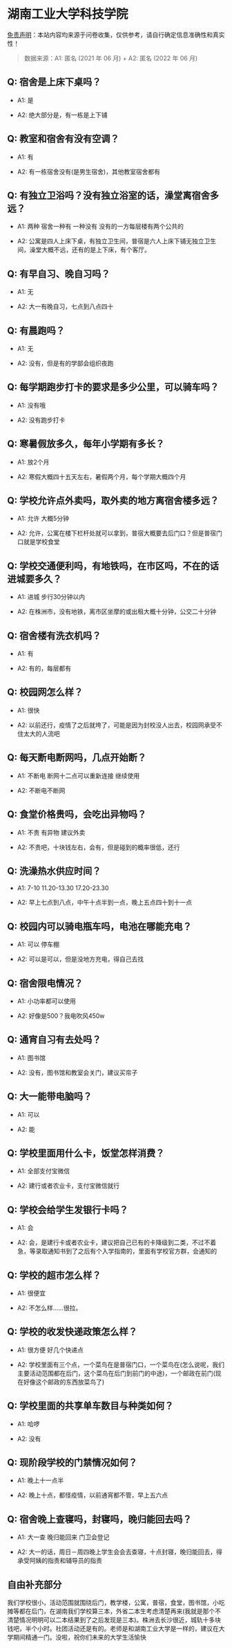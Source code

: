 # 湖南工业大学科技学院

[免责声明](https://colleges.chat/#_3)：本站内容均来源于问卷收集，仅供参考，请自行确定信息准确性和真实性！

> 数据来源：A1: 匿名 (2021 年 06 月) + A2: 匿名 (2022 年 06 月)

## Q: 宿舍是上床下桌吗？

- A1: 是

- A2: 绝大部分是，有一栋是上下铺

## Q: 教室和宿舍有没有空调？

- A1: 有

- A2: 有一栋宿舍没有(是男生宿舍)，其他教室宿舍都有

## Q: 有独立卫浴吗？没有独立浴室的话，澡堂离宿舍多远？

- A1: 两种 宿舍一种有 一种没有 没有的一方每层楼有两个公共的

- A2: 公寓是四人上床下桌，有独立卫生间，普宿是六人上床下铺无独立卫生间，澡堂大概不远，还有的是上下床，有个客厅。

## Q: 有早自习、晚自习吗？

- A1: 无

- A2: 大一有晚自习，七点到八点四十

## Q: 有晨跑吗？

- A1: 无

- A2: 没有，但是有的学部会组织夜跑

## Q: 每学期跑步打卡的要求是多少公里，可以骑车吗？

- A1: 没有哦

- A2: 没有跑步打卡

## Q: 寒暑假放多久，每年小学期有多长？

- A1: 放2个月

- A2: 寒假大概四十五天左右，暑假两个月，每个学期大概四个月

## Q: 学校允许点外卖吗，取外卖的地方离宿舍楼多远？

- A1: 允许 大概5分钟

- A2: 允许，公寓在楼下栏杆处就可以拿到，普宿大概要去后门口？但是普宿门口就是学校食堂

## Q: 学校交通便利吗，有地铁吗，在市区吗，不在的话进城要多久？

- A1: 进城 步行30分钟以内

- A2: 在株洲市，没有地铁，离市区坐摩的或出租大概十分钟，公交二十分钟

## Q: 宿舍楼有洗衣机吗？

- A1: 有

- A2: 有的，每层都有

## Q: 校园网怎么样？

- A1: 很快

- A2: 以前还行，疫情了之后就垮了，可能是因为封校没人出去，校园网承受不住太大的人流吧

## Q: 每天断电断网吗，几点开始断？

- A1: 不断电 断网十二点可以重新连接 继续使用

- A2: 不断电不断网

## Q: 食堂价格贵吗，会吃出异物吗？

- A1: 不贵 有异物 建议外卖

- A2: 不贵吧，十块钱左右，会有，但是碰到的概率很低，还行

## Q: 洗澡热水供应时间？

- A1: 7-10 11.20-13.30 17.20-23.30

- A2: 早上七点到八点，中午十点半到一点，晚上五点四十到十一点

## Q: 校园内可以骑电瓶车吗，电池在哪能充电？

- A1: 可以 停车棚

- A2: 可以是可以，但是没地方充电，得自己去找

## Q: 宿舍限电情况？

- A1: 小功率都可以使用

- A2: 好像是500？我电吹风450w

## Q: 通宵自习有去处吗？

- A1: 图书馆

- A2: 没有，图书馆和教室会关门，建议买帘子

## Q: 大一能带电脑吗？

- A1: 可以

- A2: 能

## Q: 学校里面用什么卡，饭堂怎样消费？

- A1: 全部支付宝微信

- A2: 建行或者农业卡，支付宝微信就行

## Q: 学校会给学生发银行卡吗？

- A1: 会

- A2: 会，是建行卡或者农业卡，建议把自己已有的卡降级到二类，不过不着急，等录取通知书到了之后有个入学指南的，里面有学校官方群，会通知的

## Q: 学校的超市怎么样？

- A1: 很便宜

- A2: 不怎么样……很拉。

## Q: 学校的收发快递政策怎么样？

- A1: 很方便 好几个快递点

- A2: 学校里面有三个点，一个菜鸟在是普宿门口，一个菜鸟在(怎么说呢，我们主要活动范围都在后门，这个菜鸟在后门到前门的中途)，一个邮政在前门(现在好像这个邮政的东西放菜鸟了)

## Q: 学校里面的共享单车数目与种类如何？

- A1: 哈啰

- A2: 没有

## Q: 现阶段学校的门禁情况如何？

- A1: 晚上十一点半

- A2: 晚上十点，都怪疫情，以前通宵都不管，早上五六点

## Q: 宿舍晚上查寝吗，封寝吗，晚归能回去吗？

- A1: 大一查 晚归能回来 门卫会登记

- A2: 大一的话，周日－周四晚上学生会会去查寝，十点封寝，晚归能回去，得承受阿姨的指责和辅导员的指责

## 自由补充部分

我们学校很小，活动范围就围绕后门，教学楼，公寓，普宿，食堂，图书馆，小吃摊等都在后门，在湖南我们学校算三本，外省二本生考虑清楚再来(我就是那个不清楚情况明明可以二本结果到了之后发现是三本)。株洲去长沙很近，城轨十多块钱吧，半个小时。社团活动还是有的。老师是和湖南工业大学是一样的，建议在大学期间精通一门。没啦，祝你们未来的大学生活愉快